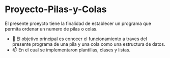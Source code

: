 # Proyecto-Pilas-y-Colas
El presente proeycto tiene la finalidad de establecer un programa que permita ordenar un numero de pilas o colas.

- 👋 El objetivo principal es conocer el funcionamiento a traves del presente programa de una pila y una cola como una estructura de datos.
- 📫 En el cual se implementaron plantillas, clases y listas.

